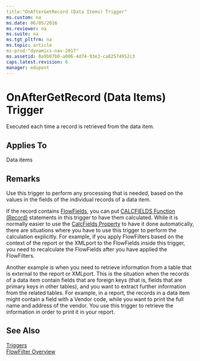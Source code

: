 ```yaml
---
title:"OnAfterGetRecord (Data Items) Trigger"
ms.custom: na
ms.date: 06/05/2016
ms.reviewer: na
ms.suite: na
ms.tgt_pltfrm: na
ms.topic: article
ms-prod:"dynamics-nav-2017"
ms.assetid: 8a9b07b0-a006-4d74-93e3-ca82574952c3
caps.latest.revision: 6
manager: edupont
---
```

# OnAfterGetRecord (Data Items) Trigger
Executed each time a record is retrieved from the data item.  
  
## Applies To  
 Data items  
  
## Remarks  
 Use this trigger to perform any processing that is needed, based on the values in the fields of the individual records of a data item.  
  
 If the record contains [FlowFields](FlowFields.md), you can put [CALCFIELDS Function \(Record\)](CALCFIELDS-Function--Record-.md) statements in this trigger to have them calculated. While it is normally easier to use the [CalcFields Property](CalcFields-Property.md) to have it done automatically, there are situations where you have to use this trigger to perform the calculation explicitly. For example, if you apply FlowFilters based on the context of the report or the XMLport to the FlowFields inside this trigger, you need to recalculate the FlowFields after you have applied the FlowFilters.  
  
 Another example is when you need to retrieve information from a table that is external to the report or XMLport. This is the situation when the records of a data item contain fields that are foreign keys \(that is, fields that are primary keys in other tables\), and you want to extract further information from the related tables. For example, in a report, the records in a data item might contain a field with a Vendor code, while you want to print the full name and address of the vendor. You use this trigger to retrieve the information in order to print it in your report.  
  
## See Also  
 [Triggers](Triggers.md)   
 [FlowFilter Overview](FlowFilter-Overview.md)